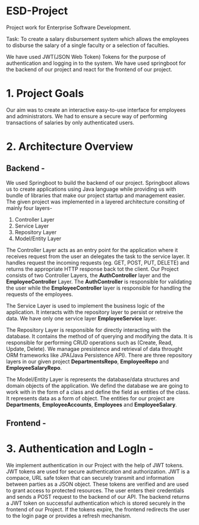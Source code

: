 # ESD-Project
Project work for Enterprise Software Development.

Task: To create a salary disbursement system which allows the employees to disburse the salary of a single faculty or a selection of faculties.

We have used JWT(JSON Web Token) Tokens for the purpose of authentication and logging in to the system. We have used springboot for the backend of our project and react for the frontend of our project. 

# 1. Project Goals
Our aim was to create an interactive easy-to-use interface for employees and administrators. We had to ensure a secure way of performing transactions of salaries by only authenticated users.

# 2. Architecture Overview

## Backend -
We used Springboot to build the backend of our project. Springboot allows us to create applications using Java language while providing us with bundle of libraries that make our project startup and management easier. The given project was implemented in a layered architecture consiting of mainly four layers-
1. Controller Layer
2. Service Layer
3. Repository Layer
4. Model/Entity Layer

The Controller Layer acts as an entry point for the application where it receives request from the user an delegates the task to the service layer. It handles request the incoming requests (eg. GET, POST, PUT, DELETE) and returns the appropriate HTTP response back tot the client. Our Project consists of two Controller Layers, the **AuthController** layer and the **EmployeeController** Layer. The **AuthController** is responsible for validating the user while the **EmployeeController** layer is responsible for handling the requests of the employees.  

The Service Layer is used to implement the business logic of the application. It interacts with the repository layer to persist or retreive the data. We have only one service layer **EmployeeService** layer.  

The Repository Layer is responsible for directly interacting with the database. It contains the method of of querying and modifying the data. It is responsible for performing CRUD operations such as (Create, Read, Update, Delete). We managae presistence and retrieval of data throught ORM frameworks like JPA(Java Persistence API). There are three repository layers in our given project **DepartmentsRepo**, **EmployeeRepo** and **EmployeeSalaryRepo**.  

The Model/Entity Layer is represents the database/data structures and domain objects of the application. We defind the database we are going to work with in the form of a class and define the field as entities of the class. It represents data as a form of object. The entities for our project are **Departments**, **EmployeeAccounts**, **Employees** and **EmployeeSalary**.  

## Frontend -  

# 3. Authentication and LogIn -  
We implement authentication in our Project with the help of JWT tokens. JWT tokens are used for secure authentication and authorization. JWT is a compace, URL safe token that can securely transmit and information between parties as a JSON object. These tokens are verified and are used to grant access to protected resources. The user enters their credentials and sends a POST request to the backend of our API. The backend returns a JWT token on successful authentication which is stored securely in the frontend of our Project. If the tokens expire, the frontend redirects the user to the login page or provides a refresh mechanism. 
